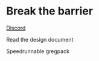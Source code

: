 # Break the barrier 

[Discord](https://discord.gg/N8b2JEfAqb)

Read the design document

Speedrunnable gregpack
